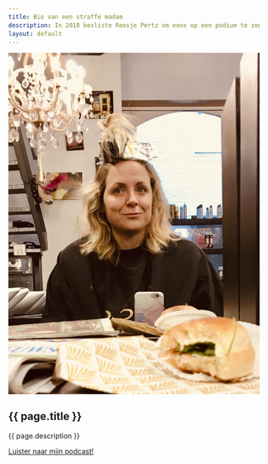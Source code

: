 ```yaml
---
title: Bio van een straffe madam
description: In 2018 besliste Roosje Pertz om eens op een podium te zeggen wat ze dacht. Dat bleek pure comedy te zijn. Roosje Pertz is een grappige vrouw. Dat zeggen haar vrienden al lang.  Haar rake observaties vallen in de smaak bij een breed publiek. Goedgezind en flink, maar niet té braaf. Roosje gidst je met haar aparte blik langs de geijkte paadjes van de middenklasse. <br><br> In 2019 nam Michael Van Peel Roosje mee op tournee als een van zijn Young Ones. <br><br> Ze is ook te beluisteren op de podcasts Dertigerspraat en KiloCast. Met een Leuvens accent. Ooit wordt dat weer hip.  Roosje is heel sociaal op Twitter, Youtube, Facebook en Instagram.
layout: default
---
```

<section id="bio" class="bg-primary">
    <div class="container">
        <div class="row pt-5">
            <div class="col-12 col-md-5 mb-5">
                <img src="img/bio.jpg" class="img-fluid pr-4 pl-4" alt="roosje-pertz-comedian">
            </div>
            <div class="col-12 col-md-7 mb-5 text-left text-white">
                <h2 class="section-heading">{{ page.title }}</h2>
                <p class="text">
                    {{ page.description }}
                </p>
                <a class="btn btn-light btn-xl text-white page-scroll" href="#podcast">Luister naar mijn podcast!</a>
            </div>
        </div>
    </div>
</section>
